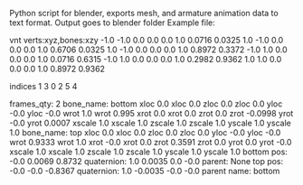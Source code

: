 Python script for blender, exports mesh, and armature animation data to text format.
Output goes to blender folder
Example file:

vnt
verts:xyz,bones:xzy
-1.0 -1.0 0.0 0.0 0.0 1.0 0.0716 0.0325
1.0 -1.0 0.0 0.0 0.0 1.0 0.6706 0.0325
1.0 -1.0 0.0 0.0 0.0 1.0 0.8972 0.3372
-1.0 1.0 0.0 0.0 0.0 1.0 0.0716 0.6315
-1.0 1.0 0.0 0.0 0.0 1.0 0.2982 0.9362
1.0 1.0 0.0 0.0 0.0 1.0 0.8972 0.9362

indices
1 3 0
2 5 4

frames_qty: 2
bone_name: bottom
xloc 0.0 xloc 0.0
zloc 0.0 zloc 0.0
yloc -0.0 yloc -0.0
wrot 1.0 wrot 0.995
xrot 0.0 xrot 0.0
zrot 0.0 zrot -0.0998
yrot -0.0 yrot 0.0007
xscale 1.0 xscale 1.0
zscale 1.0 zscale 1.0
yscale 1.0 yscale 1.0
bone_name: top
xloc 0.0 xloc 0.0
zloc 0.0 zloc 0.0
yloc -0.0 yloc -0.0
wrot 0.9333 wrot 1.0
xrot -0.0 xrot 0.0
zrot 0.3591 zrot 0.0
yrot 0.0 yrot -0.0
xscale 1.0 xscale 1.0
zscale 1.0 zscale 1.0
yscale 1.0 yscale 1.0
bottom pos: -0.0 0.0069 0.8732 quaternion: 1.0 0.0035 0.0 -0.0 parent: None
top pos: -0.0 -0.0 -0.8367 quaternion: 1.0 -0.0035 -0.0 -0.0 parent name: bottom
